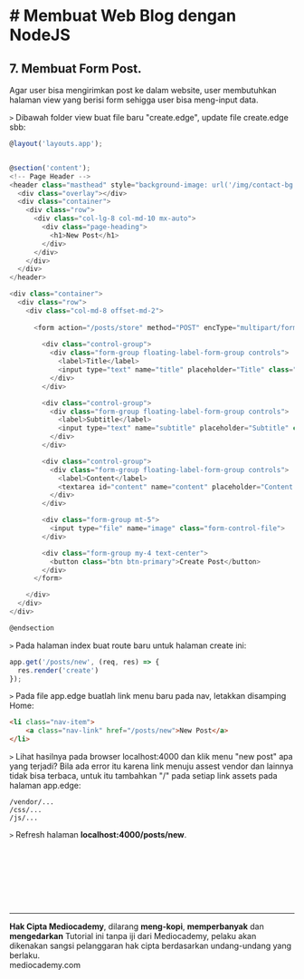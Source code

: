 # # Membuat Web Blog dengan NodeJS



## 7. Membuat Form Post.



Agar user bisa mengirimkan post ke dalam website, user membutuhkan halaman view yang berisi form sehigga user bisa meng-input data.

```>``` Dibawah folder view buat file baru "create.edge", update file create.edge sbb:

```javascript
@layout('layouts.app');


@section('content');
<!-- Page Header -->
<header class="masthead" style="background-image: url('/img/contact-bg.jpg')">
  <div class="overlay"></div>
  <div class="container">
    <div class="row">
      <div class="col-lg-8 col-md-10 mx-auto">
        <div class="page-heading">
          <h1>New Post</h1>
        </div>
      </div>
    </div>
  </div>
</header>

<div class="container">
  <div class="row">
    <div class="col-md-8 offset-md-2">
      
      <form action="/posts/store" method="POST" encType="multipart/form-data">
        
        <div class="control-group">
          <div class="form-group floating-label-form-group controls">
            <label>Title</label>
            <input type="text" name="title" placeholder="Title" class="form-control">
          </div>
        </div>

        <div class="control-group">
          <div class="form-group floating-label-form-group controls">
            <label>Subtitle</label>
            <input type="text" name="subtitle" placeholder="Subtitle" class="form-control">
          </div>
        </div>

        <div class="control-group">
          <div class="form-group floating-label-form-group controls">
            <label>Content</label>
            <textarea id="content" name="content" placeholder="Content ..." cols="30" rows="10" class="form-control"></textarea>
          </div>
        </div>

        <div class="form-group mt-5">
          <input type="file" name="image" class="form-control-file">
        </div>

        <div class="form-group my-4 text-center">
          <button class="btn btn-primary">Create Post</button>
        </div>
      </form>

    </div>
  </div>
</div>

@endsection
```

```>``` Pada halaman index buat route baru untuk halaman create ini:

```javascript
app.get('/posts/new', (req, res) => {
  res.render('create')
});
```

```>``` Pada file app.edge buatlah link menu baru pada nav, letakkan disamping Home:

```html
<li class="nav-item">
	<a class="nav-link" href="/posts/new">New Post</a>
</li>
```



```>``` Lihat hasilnya pada browser localhost:4000 dan klik menu "new post" apa yang terjadi? Bila ada error itu karena link menuju assest vendor dan lainnya tidak bisa terbaca, untuk itu tambahkan "/" pada setiap link assets pada halaman app.edge:

```
/vendor/...
/css/...
/js/...
```

```>``` Refresh halaman **localhost:4000/posts/new**.















<br>

<br>

<br>

<br>

<br>

<br>

<hr>

**Hak Cipta Mediocademy**, dilarang **meng-kopi**, **memperbanyak** dan **mengedarkan** Tutorial ini tanpa iji dari Mediocademy,  pelaku akan dikenakan sangsi pelanggaran hak cipta berdasarkan undang-undang yang berlaku. <br> mediocademy.com

